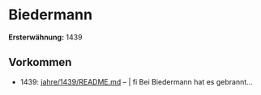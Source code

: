 # Biedermann

**Ersterwähnung:** 1439

## Vorkommen
- 1439: [jahre/1439/README.md](../jahre/1439/README.md) – |
fi Bei Biedermann hat es gebrannt...

